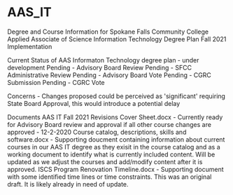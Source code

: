 # AAS_IT
Degree and Course Information for Spokane Falls Community College Applied Associate of Science Information Technology Degree Plan Fall 2021 Implementation 

Current Status of AAS Informaton Technology degree plan - under development
Pending - Advisory Board Review
Pending - SFCC Administrative Review
Pending - Advisory Board Vote
Pending - CGRC Submission
Pending - CGRC Vote

Concerns - Changes proposed could be  perceived as 'significant' requiring State Board Approval, this would introduce a potential delay

Documents
AAS IT Fall 2021 Revisions Cover Sheet.docx - Currently ready for Advisory Board review and approval if all other course changes are approved - 12-2-2020
Course catalog, descriptions, skills and software.docx - Supporting doucment containing information about current courses in our AAS IT degree as they exisit in the course catalog and as a working document to identify what is currently included content.  Will be updated as we adjust the courses and add/modify content after it is approved.
ISCS Program Renovation Timeline.docx - Supporting document with some identified time lines or time constraints.  This was an original draft.  It is likely already in need of update.
